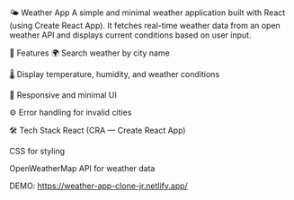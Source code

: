 🌤️ Weather App
A simple and minimal weather application built with React (using Create React App). It fetches real-time weather data from an open weather API and displays current conditions based on user input.

🚀 Features
🌍 Search weather by city name

🌡️ Display temperature, humidity, and weather conditions

📱 Responsive and minimal UI

⚙️ Error handling for invalid cities

🛠️ Tech Stack
React (CRA — Create React App)

CSS for styling

OpenWeatherMap API for weather data

DEMO: 
https://weather-app-clone-jr.netlify.app/
